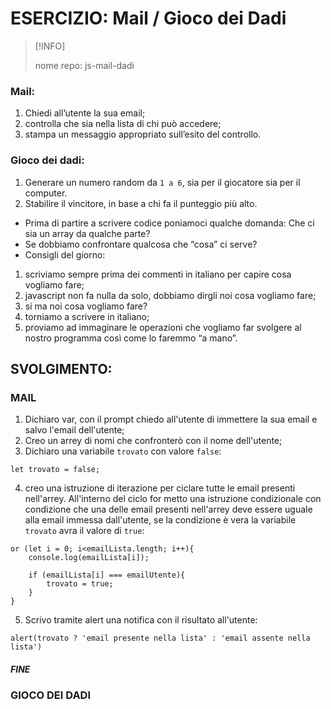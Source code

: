 # ESERCIZIO: Mail / Gioco dei Dadi

>[!INFO]
>
> nome repo: js-mail-dadi

### Mail:
1. Chiedi all’utente la sua email;
2. controlla che sia nella lista di chi può accedere;
3. stampa un messaggio appropriato sull’esito del controllo.

### Gioco dei dadi:
1. Generare un numero random da `1 a 6`, sia per il giocatore sia per il computer.
2. Stabilire il vincitore, in base a chi fa il punteggio più alto.
- Prima di partire a scrivere codice poniamoci qualche domanda:
Che ci sia un array da qualche parte?
- Se dobbiamo confrontare qualcosa che “cosa” ci serve?
- Consigli del giorno:
1. scriviamo sempre prima dei commenti in italiano per capire cosa vogliamo fare;
2. javascript non fa nulla da solo, dobbiamo dirgli noi cosa vogliamo fare;
3. si ma noi cosa vogliamo fare?
4. torniamo a scrivere in italiano;
5. proviamo ad immaginare le operazioni che vogliamo far svolgere al nostro programma così come lo faremmo “a mano”.

## SVOLGIMENTO:
### MAIL
1. Dichiaro var, con il prompt chiedo all'utente di immettere la sua email e salvo l'email dell'utente;
2. Creo un arrey di nomi che confronterò con il nome dell'utente;
3. Dichiaro una variabile `trovato` con valore `false`:
```
let trovato = false;
```
4. creo una istruzione di iterazione per ciclare tutte le email presenti nell'arrey. All'interno del ciclo for metto una istruzione condizionale con condizione che una delle email presenti nell'arrey deve essere uguale alla email immessa dall'utente, se la condizione è vera la variabile `trovato` avra il valore di `true`:
```
or (let i = 0; i<emailLista.length; i++){
    console.log(emailLista[i]);

    if (emailLista[i] === emailUtente){
        trovato = true;
    }    
}
```
5. Scrivo tramite alert una notifica con il risultato all'utente:
```
alert(trovato ? 'email presente nella lista' : 'email assente nella lista')

```
##### FINE

### GIOCO DEI DADI
